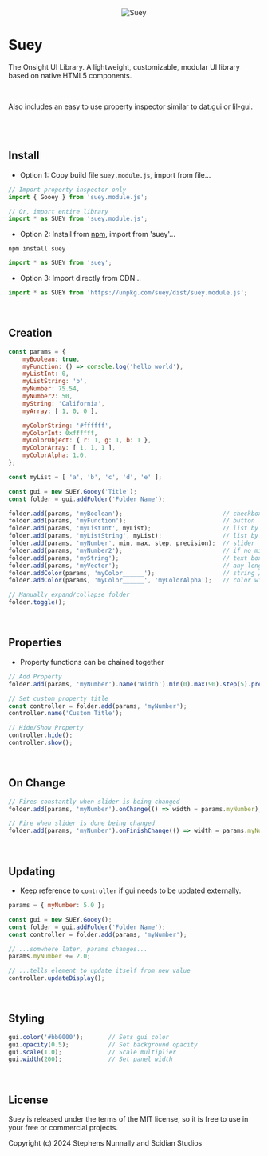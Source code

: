<div align="center">
<img src="./files/logo/suey256.png" alt="Suey"/>
</div>

# Suey

The Onsight UI Library. A lightweight, customizable, modular UI library based on native HTML5 components.

<br />

Also includes an easy to use property inspector similar to [dat.gui](https://github.com/dataarts/dat.gui) or [lil-gui](https://github.com/georgealways/lil-gui).

<br />

<br>

## Install

- Option 1: Copy build file `suey.module.js`, import from file...

```javascript
// Import property inspector only
import { Gooey } from 'suey.module.js';

// Or, import entire library
import * as SUEY from 'suey.module.js';
```

- Option 2: Install from [npm](https://www.npmjs.com/package/suey), import from 'suey'...
```
npm install suey
```
```javascript
import * as SUEY from 'suey';
```

- Option 3: Import directly from CDN...
```javascript
import * as SUEY from 'https://unpkg.com/suey/dist/suey.module.js';
```

<br>

## Creation

```javascript
const params = {
    myBoolean: true,
    myFunction: () => console.log('hello world'),
    myListInt: 0,
    myListString: 'b',
    myNumber: 75.54,
    myNumber2: 50,
    myString: 'California',
    myArray: [ 1, 0, 0 ],

    myColorString: '#ffffff',
    myColorInt: 0xffffff,
    myColorObject: { r: 1, g: 1, b: 1 },
    myColorArray: [ 1, 1, 1 ],
    myColorAlpha: 1.0,
};

const myList = [ 'a', 'b', 'c', 'd', 'e' ];

const gui = new SUEY.Gooey('Title');
const folder = gui.addFolder('Folder Name');

folder.add(params, 'myBoolean');                            // checkbox
folder.add(params, 'myFunction');                           // button
folder.add(params, 'myListInt', myList);                    // list by number
folder.add(params, 'myListString', myList);                 // list by value
folder.add(params, 'myNumber', min, max, step, precision);  // slider
folder.add(params, 'myNumber2');                            // if no min / max, number only
folder.add(params, 'myString');                             // text box
folder.add(params, 'myVector');                             // any length array of numbers
folder.addColor(params, 'myColor______');                   // string / int / object / array
folder.addColor(params, 'myColor______', 'myColorAlpha');   // color with transparency

// Manually expand/collapse folder
folder.toggle();
```

<br>

## Properties

- Property functions can be chained together

```javascript
// Add Property
folder.add(params, 'myNumber').name('Width').min(0).max(90).step(5).precision(1).unit('°');

// Set custom property title
const controller = folder.add(params, 'myNumber');
controller.name('Custom Title');

// Hide/Show Property
controller.hide();
controller.show();
```

<br>

## On Change

```javascript
// Fires constantly when slider is being changed
folder.add(params, 'myNumber').onChange(() => width = params.myNumber);

// Fire when slider is done being changed
folder.add(params, 'myNumber').onFinishChange(() => width = params.myNumber);
```

<br>

## Updating

- Keep reference to `controller` if gui needs to be updated externally.

```javascript
params = { myNumber: 5.0 };

const gui = new SUEY.Gooey();
const folder = gui.addFolder('Folder Name');
const controller = folder.add(params, 'myNumber');

// ...somwhere later, params changes...
params.myNumber += 2.0;

// ...tells element to update itself from new value
controller.updateDisplay();
```

<br>

## Styling

```javascript
gui.color('#bb0000');       // Sets gui color
gui.opacity(0.5);           // Set background opacity
gui.scale(1.0);             // Scale multiplier
gui.width(200);             // Set panel width
```

<br>

## License

Suey is released under the terms of the MIT license, so it is free to use in your free or commercial projects.

Copyright (c) 2024 Stephens Nunnally and Scidian Studios
